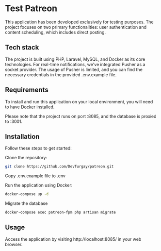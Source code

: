 # Test Patreon

This application has been developed exclusively for testing purposes. The project focuses on two primary functionalities: user authentication and content scheduling, which includes direct posting.

## Tech stack

The project is built using PHP, Laravel, MySQL, and Docker as its core technologies. For real-time notifications, we've integrated Pusher as a socket provider. The usage of Pusher is limited, and you can find the necessary credentials in the provided .env.example file.

## Requirements

To install and run this application on your local environment, you will need to have [Docker](https://docs.docker.com/get-docker/) installed.

Please note that the project runs on port :8085, and the database is proxied to :3001.

## Installation

Follow these steps to get started:

Clone the repository:

```bash
git clone https://github.com/DevTurgay/patreon.git
```

Copy .env.example file to .env

Run the application using Docker:

```bash
docker-compose up -d
```

Migrate the database

```bash
docker-compose exec patreon-fpm php artisan migrate
```

## Usage

Access the application by visiting http://localhost:8085/ in your web browser.
